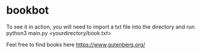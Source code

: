 # bookbot

To see it in action, you will need to import a txt file into the directory and run python3 main.py <yourdirectory/book.txt>


Feel free to find books here https://www.gutenberg.org/
